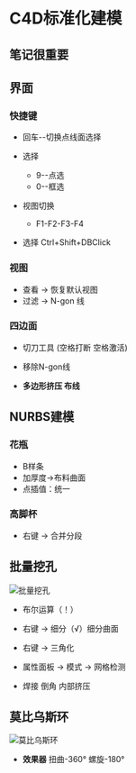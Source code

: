 # C4D标准化建模
## 笔记很重要
## 界面
### 快捷键
* 回车--切换点线面选择
* 选择
    * 9--点选
    * 0--框选

* 视图切换
    * F1-F2-F3-F4

* 选择 Ctrl+Shift+DBClick
### 视图
* 查看 → 恢复默认视图
* 过滤 → N-gon 线

### 四边面

* 切刀工具 (空格打断 空格激活)
* 移除N-gon线

* **多边形挤压 布线**
## NURBS建模
### 花瓶
* B样条
* 加厚度→布料曲面
* 点插值：统一
### 高脚杯
* 右键 → 合并分段

## 批量挖孔
![批量挖孔](\assets\C4D\06批量挖孔.png)

* 布尔运算（！）
* 右键 → 细分（√）细分曲面
* 右键 → 三角化
* 属性面板 → 模式 → 网格检测


* 焊接 倒角 内部挤压


## 莫比乌斯环
![莫比乌斯环](\assets\C4D\07莫比乌斯环.png)

* **效果器**  扭曲-360° 螺旋-180° 


